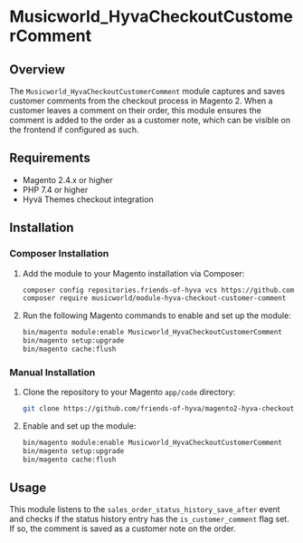 
# Musicworld_HyvaCheckoutCustomerComment

## Overview

The `Musicworld_HyvaCheckoutCustomerComment` module captures and saves customer comments from the checkout process in Magento 2. When a customer leaves a comment on their order, this module ensures the comment is added to the order as a customer note, which can be visible on the frontend if configured as such.

## Requirements

- Magento 2.4.x or higher
- PHP 7.4 or higher
- Hyvä Themes checkout integration

## Installation

### Composer Installation

1. Add the module to your Magento installation via Composer:

    ```bash
    composer config repositories.friends-of-hyva vcs https://github.com/friends-of-hyva/magento2-hyva-checkout-order-comment-to-email.git
    composer require musicworld/module-hyva-checkout-customer-comment
    ```

2. Run the following Magento commands to enable and set up the module:

    ```bash
    bin/magento module:enable Musicworld_HyvaCheckoutCustomerComment
    bin/magento setup:upgrade
    bin/magento cache:flush
    ```

### Manual Installation

1. Clone the repository to your Magento `app/code` directory:

    ```bash
    git clone https://github.com/friends-of-hyva/magento2-hyva-checkout-order-comment-to-email.git app/code/Musicworld/HyvaCheckoutCustomerComment
    ```

2. Enable and set up the module:

    ```bash
    bin/magento module:enable Musicworld_HyvaCheckoutCustomerComment
    bin/magento setup:upgrade
    bin/magento cache:flush
    ```

## Usage

This module listens to the `sales_order_status_history_save_after` event and checks if the status history entry has the `is_customer_comment` flag set. If so, the comment is saved as a customer note on the order.
